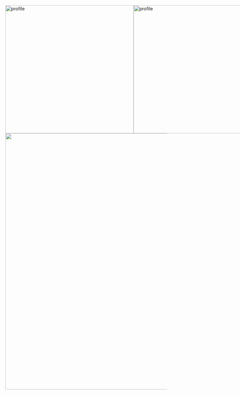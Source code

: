 <!-- [![Top Langs](https://github-readme-stats.vercel.app/api/top-langs/?username=Sibo-Tian&layout=compact)](https://github.com/Christmas/github-readme-stats)

[![Anurag's github stats](https://github-readme-stats.vercel.app/api?username=Sibo-Tian)](https://github.com/anuraghazra/github-readme-stats)
 -->
 


<div style="display:flex;">
  <img src="https://raw.githubusercontent.com/Sibo-Tian/ivue_wallpaper/main/meta_destop/2077_2.jpg" alt="profile" width="400" />
  <img src="https://raw.githubusercontent.com/Sibo-Tian/ivue_wallpaper/main/meta_destop/2077_1.jpg" alt="profile" width="400.0" />
</div>


<div style="display:flex; flex-direction:row">
  <img src="https://github-readme-stats.vercel.app/api?username=Sibo-Tian" width="800">
</div>
 



